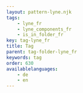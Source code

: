 ```yaml
---
layout: pattern-lyne.njk
tags: 
    - lyne_fr
    - lyne_components_fr
    - is_in_folder_fr
key: tag-lyne_fr
title: Tag
parent: tag-folder-lyne_fr
keywords: tag
order: 630
availablelanguages: 
    - de
    - en
---
```

